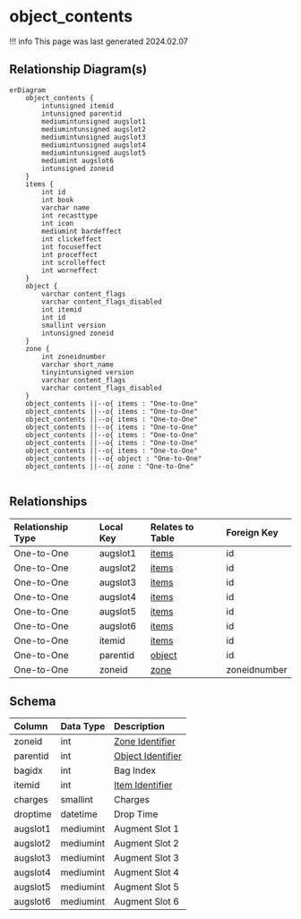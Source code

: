 # object_contents

!!! info
	This page was last generated 2024.02.07

## Relationship Diagram(s)

```mermaid
erDiagram
    object_contents {
        intunsigned itemid
        intunsigned parentid
        mediumintunsigned augslot1
        mediumintunsigned augslot2
        mediumintunsigned augslot3
        mediumintunsigned augslot4
        mediumintunsigned augslot5
        mediumint augslot6
        intunsigned zoneid
    }
    items {
        int id
        int book
        varchar name
        int recasttype
        int icon
        mediumint bardeffect
        int clickeffect
        int focuseffect
        int proceffect
        int scrolleffect
        int worneffect
    }
    object {
        varchar content_flags
        varchar content_flags_disabled
        int itemid
        int id
        smallint version
        intunsigned zoneid
    }
    zone {
        int zoneidnumber
        varchar short_name
        tinyintunsigned version
        varchar content_flags
        varchar content_flags_disabled
    }
    object_contents ||--o{ items : "One-to-One"
    object_contents ||--o{ items : "One-to-One"
    object_contents ||--o{ items : "One-to-One"
    object_contents ||--o{ items : "One-to-One"
    object_contents ||--o{ items : "One-to-One"
    object_contents ||--o{ items : "One-to-One"
    object_contents ||--o{ items : "One-to-One"
    object_contents ||--o{ object : "One-to-One"
    object_contents ||--o{ zone : "One-to-One"


```


## Relationships

| Relationship Type | Local Key | Relates to Table | Foreign Key |
| :--- | :--- | :--- | :--- |
| One-to-One | augslot1 | [items](../../schema/items/items.md) | id |
| One-to-One | augslot2 | [items](../../schema/items/items.md) | id |
| One-to-One | augslot3 | [items](../../schema/items/items.md) | id |
| One-to-One | augslot4 | [items](../../schema/items/items.md) | id |
| One-to-One | augslot5 | [items](../../schema/items/items.md) | id |
| One-to-One | augslot6 | [items](../../schema/items/items.md) | id |
| One-to-One | itemid | [items](../../schema/items/items.md) | id |
| One-to-One | parentid | [object](../../schema/objects/object.md) | id |
| One-to-One | zoneid | [zone](../../schema/zone/zone.md) | zoneidnumber |


## Schema

| Column | Data Type | Description |
| :--- | :--- | :--- |
| zoneid | int | [Zone Identifier](../../../../server/zones/zone-list) |
| parentid | int | [Object Identifier](object.md) |
| bagidx | int | Bag Index |
| itemid | int | [Item Identifier](../../schema/items/items.md) |
| charges | smallint | Charges |
| droptime | datetime | Drop Time |
| augslot1 | mediumint | Augment Slot 1 |
| augslot2 | mediumint | Augment Slot 2 |
| augslot3 | mediumint | Augment Slot 3 |
| augslot4 | mediumint | Augment Slot 4 |
| augslot5 | mediumint | Augment Slot 5 |
| augslot6 | mediumint | Augment Slot 6 |

